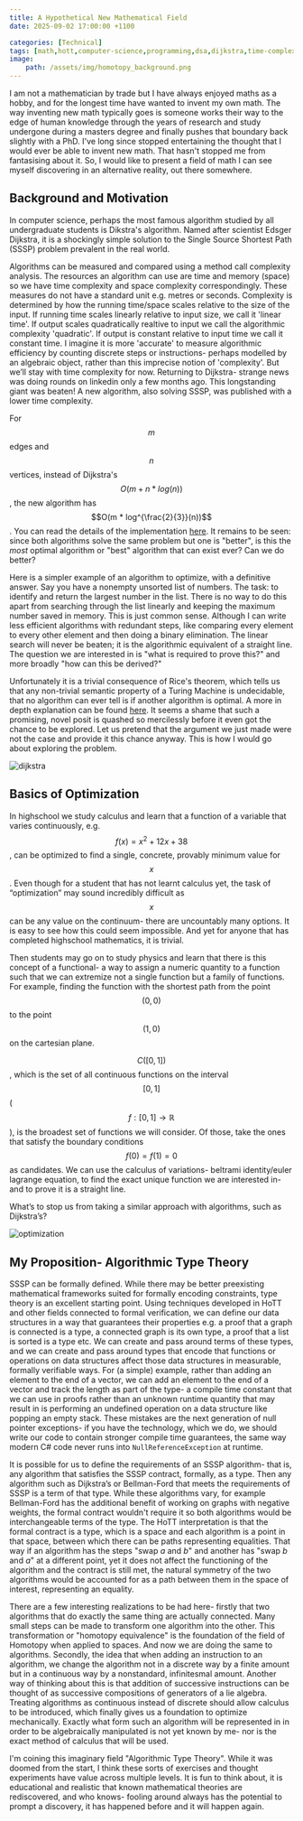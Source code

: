 ```yaml
---
title: A Hypothetical New Mathematical Field
date: 2025-09-02 17:00:00 +1100

categories: [Technical]
tags: [math,hott,computer-science,programming,dsa,dijkstra,time-complexity,optimization]
image:
    path: /assets/img/homotopy_background.png
---
```


I am not a mathematician by trade but I have always enjoyed maths as a hobby, and for the longest time have wanted to invent my own math. The way inventing new math typically goes is someone works their way to the edge of human knowledge through the years of research and study undergone during a masters degree and finally pushes that boundary back slightly with a PhD. I've long since stopped entertaining the thought that I would ever be able to invent new math. That hasn't stopped me from fantasising about it. So, I would like to present a field of math I can see myself discovering in an alternative reality, out there somewhere. 

## Background and Motivation

In computer science, perhaps the most famous algorithm studied by all undergraduate students is Dikstra's algorithm. Named after scientist Edsger Dijkstra, it is a shockingly simple solution to the Single Source Shortest Path (SSSP) problem prevalent in the real world.

Algorithms can be measured and compared using a method call complexity analysis. The resources an algorithm can use are time and memory (space) so we have time complexity and space complexity correspondingly. These measures do not have a standard unit e.g. metres or seconds. Complexity is determined by how the running time/space scales relative to the size of the input. If running time scales linearly relative to input size, we call it 'linear time'. If output scales quadratically realtive to input we call the algorithmic complexity 'quadratic'. If output is constant relative to input time we call it constant time. I imagine it is more 'accurate' to measure algorithmic efficiency by counting discrete steps or instructions- perhaps modelled by an algebraic object, rather than this imprecise notion of 'complexity'. But we’ll stay with time complexity for now. Returning to Dijkstra- strange news was doing rounds on linkedin only a few months ago. This longstanding giant was beaten! A new algorithm, also solving SSSP, was published with a lower time complexity.

For $$m$$ edges and $$n$$ vertices, instead of Dijkstra's $$O(m + n * log(n))$$, the new algorithm has $$O(m * log^{\frac{2}{3}}(n))$$. You can read the details of the implementation [here](https://arxiv.org/abs/2504.17033). It remains to be seen: since both algorithms solve the same problem but one is "better", is this the *most* optimal algorithm or "best" algorithm that can exist ever? Can we do better?

Here is a simpler example of an algorithm to optimize, with a definitive answer. Say you have a nonempty unsorted list of numbers. The task: to identify and return the largest number in the list. There is no way to do this apart from searching through the list linearly and keeping the maximum number saved in memory. This is just common sense. Although I can write less efficient algorithms with redundant steps, like comparing every element to every other element and then doing a binary elimination. The linear search will never be beaten; it is the algorithmic equivalent of a straight line. The question we are interested in is "what is required to prove this?" and more broadly "how can this be derived?"

Unfortunately it is a trivial consequence of Rice's theorem, which tells us that any non-trivial semantic property of a Turing Machine is undecidable, that no algorithm can ever tell is if another algorithm is optimal. A more in depth explanation can be found [here](https://mathoverflow.net/questions/381795/algorithmically-decide-if-an-algorithm-has-optimal-time-complexity). It seems a shame that such a promising, novel posit is quashed so mercilessly before it even got the chance to be explored. Let us pretend that the argument we just made were not the case and provide it this chance anyway. This is how I would go about exploring the problem.

![dijkstra](/assets/img/dijkstra.jpg)

## Basics of Optimization

In highschool we study calculus and learn that a function of a variable that varies continuously, e.g. $$f(x) = x^2 + 12x + 38$$, can be optimized to find a single, concrete, provably minimum value for $$x$$. Even though for a student that has not learnt calculus yet, the task of “optimization” may sound incredibly difficult as $$x$$ can be any value on the continuum- there are uncountably many options. It is easy to see how this could seem impossible. And yet for anyone that has completed highschool mathematics, it is trivial.

Then students may go on to study physics and learn that there is this concept of a functional- a way to assign a numeric quantity to a function such that we can extremize not a single function but a family of functions. For example, finding the function with the shortest path from the point $$(0, 0)$$ to the point $$(1, 0)$$ on the cartesian plane. 

$$C([0, 1])$$, which is the set of all continuous functions on the interval $$[0, 1]$$ ($$f: [0, 1] \to \mathbb{R}$$), is the broadest set of functions we will consider. Of those, take the ones that satisfy the boundary conditions $$f(0) = f(1) = 0$$ as candidates. We can use the calculus of variations- beltrami identity/euler lagrange equation, to find the exact unique function we are interested in- and to prove it is a straight line. 

What’s to stop us from taking a similar approach with algorithms, such as Dijkstra’s?

![optimization](/assets/img/optimization.png)

## My Proposition- Algorithmic Type Theory

SSSP can be formally defined. While there may be better preexisting mathematical frameworks suited for formally encoding constraints, type theory is an excellent starting point. Using techniques developed in HoTT and other fields connected to formal verification, we can define our data structures in a way that guarantees their properties e.g. a proof that a graph is connected is a type, a connected graph is its own type, a proof that a list is sorted is a type etc. We can create and pass around terms of these types, and we can create and pass around types that encode that functions or operations on data structures affect those data structures in measurable, formally verifiable ways. For (a simple) example, rather than adding an element to the end of a vector, we can add an element to the end of a vector and track the length as part of the type- a compile time constant that we can use in proofs rather than an unknown runtime quantity that may result in is performing an undefined operation on a data structure like popping an empty stack. These mistakes are the next generation of null pointer exceptions- if you have the technology, which we do, we should write our code to contain stronger compile time guarantees, the same way modern C# code never runs into `NullReferenceException` at runtime.
 
It is possible for us to define the requirements of an SSSP algorithm- that is, any algorithm that satisfies the SSSP contract, formally, as a type. Then any algorithm such as Dijkstra’s or Bellman-Ford that meets the requirements of SSSP is a term of that type. While these algorithms vary, for example Bellman-Ford has the additional benefit of working on graphs with negative weights, the formal contract wouldn't require it so both algorithms would be interchangeable terms of the type. The HoTT interpretation is that the formal contract is a type, which is a space and each algorithm is a point in that space, between which there can be paths representing equalities. That way if an algorithm has the steps "swap $a$ and $b$" and another has "swap $b$ and $a$" at a different point, yet it does not affect the functioning of the algorithm and the contract is still met, the natural symmetry of the two algorithms would be accounted for as a path between them in the space of interest, representing an equality.

There are a few interesting realizations to be had here- firstly that two algorithms that do exactly the same thing are actually connected. Many small steps can be made to transform one algorithm into the other. This transformation or "homotopy equivalence" is the foundation of the field of Homotopy when applied to spaces. And now we are doing the same to algorithms. Secondly, the idea that when adding an instruction to an algorithm, we change the algorithm not in a discrete way by a finite amount but in a continuous way by a nonstandard, infinitesmal amount. Another way of thinking about this is that addition of successive instructions can be thought of as successive compositions of generators of a lie algebra. Treating algorithms as continuous instead of discrete should allow calculus to be introduced, which finally gives us a foundation to optimize mechanically. Exactly what form such an algorithm will be represented in in order to be algebraically manipulated is not yet known by me- nor is the exact method of calculus that will be used.

I'm coining this imaginary field "Algorithmic Type Theory". While it was doomed from the start, I think these sorts of exercises and thought experiments have value across multiple levels. It is fun to think about, it is educational and realistic that known mathematical theories are rediscovered, and who knows- fooling around always has the potential to prompt a discovery, it has happened before and it will happen again.
